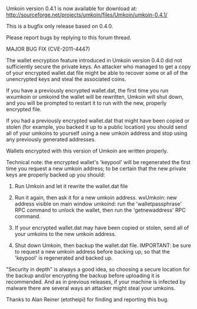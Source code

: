 Umkoin version 0.4.1 is now available for download at:
http://sourceforge.net/projects/umkoin/files/Umkoin/umkoin-0.4.1/

This is a bugfix only release based on 0.4.0.

Please report bugs by replying to this forum thread.

MAJOR BUG FIX  (CVE-2011-4447)

The wallet encryption feature introduced in Umkoin version 0.4.0 did not sufficiently secure the private keys. An attacker who
managed to get a copy of your encrypted wallet.dat file might be able to recover some or all of the unencrypted keys and steal the
associated coins.

If you have a previously encrypted wallet.dat, the first time you run wxumkoin or umkoind the wallet will be rewritten, Umkoin will
shut down, and you will be prompted to restart it to run with the new, properly encrypted file.

If you had a previously encrypted wallet.dat that might have been copied or stolen (for example, you backed it up to a public
location) you should send all of your umkoins to yourself using a new umkoin address and stop using any previously generated addresses.

Wallets encrypted with this version of Umkoin are written properly.

Technical note: the encrypted wallet's 'keypool' will be regenerated the first time you request a new umkoin address; to be certain that the
new private keys are properly backed up you should:

1. Run Umkoin and let it rewrite the wallet.dat file

2. Run it again, then ask it for a new umkoin address.
wxUmkoin: new address visible on main window
umkoind: run the 'walletpassphrase' RPC command to unlock the wallet,  then run the 'getnewaddress' RPC command.

3. If your encrypted wallet.dat may have been copied or stolen, send all of your umkoins to the new umkoin address.

4. Shut down Umkoin, then backup the wallet.dat file.
IMPORTANT: be sure to request a new umkoin address before backing up, so that the 'keypool' is regenerated and backed up.

"Security in depth" is always a good idea, so choosing a secure location for the backup and/or encrypting the backup before uploading it is recommended. And as in previous releases, if your machine is infected by malware there are several ways an attacker might steal your umkoins.

Thanks to Alan Reiner (etotheipi) for finding and reporting this bug.
